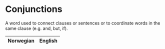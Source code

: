 # Conjunctions

A word used to connect clauses or sentences or to coordinate words in the same clause (e.g. and, but, if).

| Norwegian | English |
| --- | --- |
